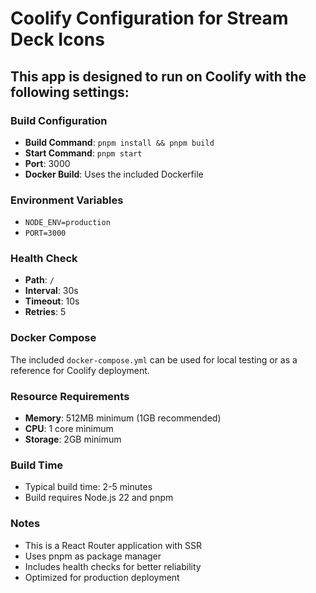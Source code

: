 # Coolify Configuration for Stream Deck Icons

## This app is designed to run on Coolify with the following settings:

### Build Configuration
- **Build Command**: `pnpm install && pnpm build`
- **Start Command**: `pnpm start`
- **Port**: 3000
- **Docker Build**: Uses the included Dockerfile

### Environment Variables
- `NODE_ENV=production`
- `PORT=3000`

### Health Check
- **Path**: `/`
- **Interval**: 30s
- **Timeout**: 10s
- **Retries**: 5

### Docker Compose
The included `docker-compose.yml` can be used for local testing or as a reference for Coolify deployment.

### Resource Requirements
- **Memory**: 512MB minimum (1GB recommended)
- **CPU**: 1 core minimum
- **Storage**: 2GB minimum

### Build Time
- Typical build time: 2-5 minutes
- Build requires Node.js 22 and pnpm

### Notes
- This is a React Router application with SSR
- Uses pnpm as package manager
- Includes health checks for better reliability
- Optimized for production deployment